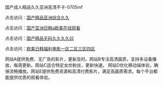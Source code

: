 国产成人精品久久亚洲高清不卡-0705mf

点击访问：<a href="https://cfad.pages.dev/">国产精品亚洲综合久久</a>

点击访问：<a href="https://gfd-5xg.pages.dev/">国产亚洲日韩a欧美在线观看</a>

点击访问：<a href="https://fdhf-454.pages.dev/">国产精品无码久久久久曰</a>

点击访问：<a href="https://bered.pages.dev/">欧美日韩福利电影一区二区三区四区</a>

网站A提供免费、无广告的影片，更新及时。网站B专注高清画质，支持多设备播放，每周更新。网站C适合特定女优粉丝，更新快速。
网站D优化移动端体验，确保流畅播放。网站E提供免费资源和高清付费影片，满足高画质需求。每个平台都能提供优质的观看体验。

<span style="display:none;">[Canonical link](https://github.com/ll20250705/ll5 ）</span>


